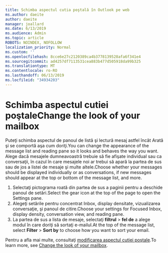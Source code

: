 ```yaml
---
title: Schimba aspectul cutia poştală în Outlook pe web
ms.author: daeite
author: daeite
manager: joallard
ms.date: 6/13/2019
ms.audience: Admin
ms.topic: article
ROBOTS: NOINDEX, NOFOLLOW
localization_priority: Normal
ms.custom: ''
ms.openlocfilehash: 8cce6e27c2120389ca4b3778139528afa6f341e4
ms.sourcegitcommit: ad4257df7113531cea883b477d505918da99b325
ms.translationtype: MT
ms.contentlocale: ro-RO
ms.lasthandoff: 06/13/2019
ms.locfileid: "34934203"
---
```

# <a name="change-the-look-of-your-mailbox"></a><span data-ttu-id="92741-102">Schimba aspectul cutiei poştale</span><span class="sxs-lookup"><span data-stu-id="92741-102">Change the look of your mailbox</span></span>

<span data-ttu-id="92741-103">Puteţi schimba aspectul de panoul de listă şi lectură mesaj astfel încât Arată şi se comportă aşa cum doriţi.</span><span class="sxs-lookup"><span data-stu-id="92741-103">You can change the appearance of the message list and reading pane so it looks and behaves the way you want.</span></span> <span data-ttu-id="92741-104">Alege dacă mesajele dumneavoastră trebuie să fie afişate individual sau ca conversaţii, în cazul în care mesajele noi ar trebui să apară la partea de sus sau de jos a listei de mesaje şi multe altele.</span><span class="sxs-lookup"><span data-stu-id="92741-104">Choose whether your messages should be displayed individually or as conversations, if new messages should appear at the top or bottom of the message list, and more.</span></span>

1. <span data-ttu-id="92741-105">Selectaţi pictograma roată din partea de sus a paginii pentru a deschide panoul de setări.</span><span class="sxs-lookup"><span data-stu-id="92741-105">Select the gear icon at the top of the page to open the Settings pane.</span></span>
1. <span data-ttu-id="92741-106">Alegeţi setările pentru concentrat Inbox, display densitate, vizualizarea conversaţie, şi panoul de citire.</span><span class="sxs-lookup"><span data-stu-id="92741-106">Choose your settings for Focused Inbox, display density, conversation view, and reading pane.</span></span>
1. <span data-ttu-id="92741-107">La partea de sus a lista de mesaje, selectaţi **filtrul** > **fel de** a alege modul în care doriţi să sortaţi e-mailul.</span><span class="sxs-lookup"><span data-stu-id="92741-107">At the top of the message list, select **Filter** > **Sort by** to choose how you want to sort your email.</span></span>

<span data-ttu-id="92741-108">Pentru a afla mai multe, consultaţi [modificarea aspectul cutiei poştale](https://support.office.com/article/b41c2ecb-f23c-42b3-b7f8-659646d5e58c).</span><span class="sxs-lookup"><span data-stu-id="92741-108">To learn more, see [Change the look of your mailbox](https://support.office.com/article/b41c2ecb-f23c-42b3-b7f8-659646d5e58c).</span></span>